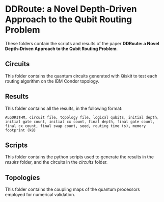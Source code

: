 # DDRoute: a Novel Depth-Driven Approach to the Qubit Routing Problem

These folders contain the scripts and results of the paper  **DDRoute: a Novel Depth-Driven Approach to the Qubit Routing Problem**.

## Circuits

This folder contains the quantum circuits generated with Qiskit to test each routing algorithm on the IBM Condor topology.

## Results

This folder contains all the results, in the following format:

```
ALGORITHM, circuit file, topology file, logical qubits, initial depth, initial gate count, initial cx count, final depth, final gate count, final cx count, final swap count, seed, routing time (s), memory footprint (kB)
```

## Scripts

This folder contains the python scripts used to generate the results in the *results* folder, and the circuits in the *circuits* folder.

## Topologies

This folder contains the coupling maps of the quantum processors employed for numerical validation.
